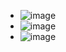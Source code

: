 - ![image](https://github.com/user-attachments/assets/38978b88-20a4-40b9-ac53-ac75e3f27391)
- ![image](https://github.com/user-attachments/assets/c686860a-5100-41da-b2fd-112e52542ddd)
- ![image](https://github.com/user-attachments/assets/a3d60952-e262-488b-8e0f-153386594807)
